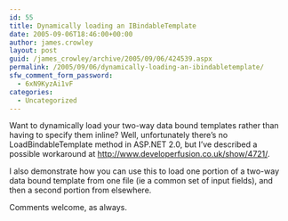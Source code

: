 ```yaml
---
id: 55
title: Dynamically loading an IBindableTemplate
date: 2005-09-06T18:46:00+00:00
author: james.crowley
layout: post
guid: /james_crowley/archive/2005/09/06/424539.aspx
permalink: /2005/09/06/dynamically-loading-an-ibindabletemplate/
sfw_comment_form_password:
  - 6xN9KyzAi1vF
categories:
  - Uncategorized
---
```

Want to dynamically load your two-way data bound templates rather than having to specify them inline? Well, unfortunately there&#8217;s no LoadBindableTemplate method in ASP.NET 2.0, but I&#8217;ve described a possible workaround at <http://www.developerfusion.co.uk/show/4721/>. 

I also demonstrate how you can use this to load one portion of a two-way data bound template from one file (ie a common set of input fields), and then a second portion from elsewhere.

Comments welcome, as always.